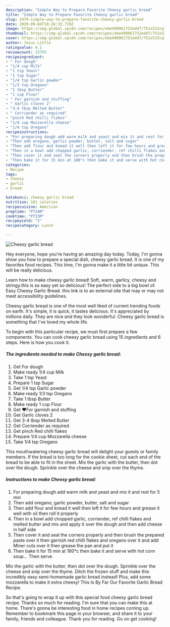```yaml
---
description: "Simple Way to Prepare Favorite Cheesy garlic bread"
title: "Simple Way to Prepare Favorite Cheesy garlic bread"
slug: 2479-simple-way-to-prepare-favorite-cheesy-garlic-bread
date: 2020-09-04T18:26:33.719Z
image: https://img-global.cpcdn.com/recipes/ebe490061752eddf/751x532cq70/cheesy-garlic-bread-recipe-main-photo.jpg
thumbnail: https://img-global.cpcdn.com/recipes/ebe490061752eddf/751x532cq70/cheesy-garlic-bread-recipe-main-photo.jpg
cover: https://img-global.cpcdn.com/recipes/ebe490061752eddf/751x532cq70/cheesy-garlic-bread-recipe-main-photo.jpg
author: Jesus Little
ratingvalue: 4.1
reviewcount: 33755
recipeingredient:
- " For dough"
- "1/4 cup Milk"
- "1 tsp Yeast"
- "1 tsp Sugar"
- "1/4 tsp Garlic powder"
- "1/3 tsp Oregano"
- "1 tbsp Butter"
- "1 cup Flour"
- " For garnish and stuffing"
- " Garlic cloves 2"
- "3-4 tbsp Melted Butter"
- " Corriender as required"
- "pinch Red chilli flakes"
- "1/4 cup Mozzarella cheese"
- "1/4 tsp Oregano"
recipeinstructions:
- "For preparing dough add warm milk and yeast and mix it and rest for 5 min"
- "Then add oregano, garlic powder, butter, salt and sugar"
- "Then add flour and knead it well then left it for few hours and grease it well with oil then roll it properly"
- "Then in a bowl add chopped garlic, corriender, ref chilli flakes and melted butter and mix and apply it over the dough and then add cheese in half side"
- "Then cover it and seal the corners properly and then brush the prepared paste over it then garnish red chilli flakes and oregano over it and add Miner cuts over it then grease the pan and put it"
- "Then bake it for 15 min at 180°c then bake it and serve with hot corn soup... Then serve"
categories:
- Recipe
tags:
- cheesy
- garlic
- bread

katakunci: cheesy garlic bread 
nutrition: 161 calories
recipecuisine: American
preptime: "PT34M"
cooktime: "PT33M"
recipeyield: "2"
recipecategory: Lunch

---
```



![Cheesy garlic bread](https://img-global.cpcdn.com/recipes/ebe490061752eddf/751x532cq70/cheesy-garlic-bread-recipe-main-photo.jpg)

Hey everyone, hope you're having an amazing day today. Today, I'm gonna show you how to prepare a special dish, cheesy garlic bread. It is one of my favorites food recipes. This time, I'm gonna make it a little bit unique. This will be really delicious.

Learn how to make cheesy garlic bread! Soft, warm, garlicy, cheesy and stringy.this is so easy yet so delicious! The perfect side to a big bowl of. Easy Cheesy Garlic Bread. this link is to an external site that may or may not meet accessibility guidelines.

Cheesy garlic bread is one of the most well liked of current trending foods on earth. It's simple, it is quick, it tastes delicious. It's appreciated by millions daily. They are nice and they look wonderful. Cheesy garlic bread is something that I've loved my whole life.


To begin with this particular recipe, we must first prepare a few components. You can cook cheesy garlic bread using 15 ingredients and 6 steps. Here is how you cook it.

<!--inarticleads1-->

##### The ingredients needed to make Cheesy garlic bread:

1. Get  For dough
1. Make ready 1/4 cup Milk
1. Take 1 tsp Yeast
1. Prepare 1 tsp Sugar
1. Get 1/4 tsp Garlic powder
1. Make ready 1/3 tsp Oregano
1. Take 1 tbsp Butter
1. Make ready 1 cup Flour
1. Get  ❤For garnish and stuffing
1. Get  Garlic cloves 2
1. Get 3-4 tbsp Melted Butter
1. Get  Corriender as required
1. Get pinch Red chilli flakes
1. Prepare 1/4 cup Mozzarella cheese
1. Take 1/4 tsp Oregano


This mouthwatering cheesy garlic bread will delight your guests or family members. If the bread is too long for the cookie sheet, cut each end of the bread to be able to fit in the sheet. Mix the garlic with the butter, then dot over the dough. Sprinkle over the cheese and snip over the thyme. 

<!--inarticleads2-->

##### Instructions to make Cheesy garlic bread:

1. For preparing dough add warm milk and yeast and mix it and rest for 5 min
1. Then add oregano, garlic powder, butter, salt and sugar
1. Then add flour and knead it well then left it for few hours and grease it well with oil then roll it properly
1. Then in a bowl add chopped garlic, corriender, ref chilli flakes and melted butter and mix and apply it over the dough and then add cheese in half side
1. Then cover it and seal the corners properly and then brush the prepared paste over it then garnish red chilli flakes and oregano over it and add Miner cuts over it then grease the pan and put it
1. Then bake it for 15 min at 180°c then bake it and serve with hot corn soup... Then serve


Mix the garlic with the butter, then dot over the dough. Sprinkle over the cheese and snip over the thyme. Ditch the frozen stuff and make this incredibly easy semi-homemade garlic bread instead! Plus, add some mozzarella to make it extra cheesy! This Is By Far Our Favorite Garlic Bread Recipe. 

So that's going to wrap it up with this special food cheesy garlic bread recipe. Thanks so much for reading. I'm sure that you can make this at home. There's gonna be interesting food in home recipes coming up. Remember to bookmark this page in your browser, and share it to your family, friends and colleague. Thank you for reading. Go on get cooking!
